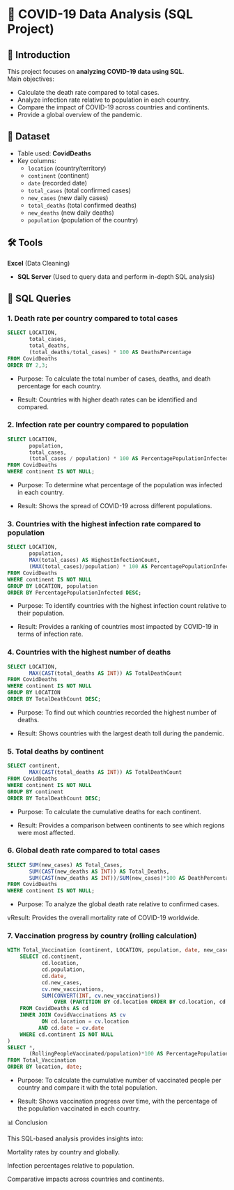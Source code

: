 # 🦠 COVID-19 Data Analysis (SQL Project)

## 📌 Introduction  
This project focuses on **analyzing COVID-19 data using SQL**.  
Main objectives:  
- Calculate the death rate compared to total cases.  
- Analyze infection rate relative to population in each country.  
- Compare the impact of COVID-19 across countries and continents.  
- Provide a global overview of the pandemic.  

## 📂 Dataset  
- Table used: **CovidDeaths**  
- Key columns:  
  - `location` (country/territory)  
  - `continent` (continent)  
  - `date` (recorded date)  
  - `total_cases` (total confirmed cases)  
  - `new_cases` (new daily cases)  
  - `total_deaths` (total confirmed deaths)  
  - `new_deaths` (new daily deaths)  
  - `population` (population of the country)  

## 🛠️ Tools  
**Excel** (Data Cleaning)

- **SQL Server** (Used to query data and perform in-depth SQL analysis)  

## 🚀 SQL Queries  

### 1. Death rate per country compared to total cases  
```sql
SELECT LOCATION,
       total_cases,
       total_deaths,
       (total_deaths/total_cases) * 100 AS DeathsPercentage
FROM CovidDeaths
ORDER BY 2,3;
```
- Purpose: To calculate the total number of cases, deaths, and death percentage for each country.

- Result: Countries with higher death rates can be identified and compared.


### 2. Infection rate per country compared to population
```sql
SELECT LOCATION,
       population,
       total_cases,
       (total_cases / population) * 100 AS PercentagePopulationInfected
FROM CovidDeaths
WHERE continent IS NOT NULL;
```

- Purpose: To determine what percentage of the population was infected in each country.

- Result: Shows the spread of COVID-19 across different populations.

### 3. Countries with the highest infection rate compared to population
```sql
SELECT LOCATION,
       population,
       MAX(total_cases) AS HighestInfectionCount,
       (MAX(total_cases)/population) * 100 AS PercentagePopulationInfected
FROM CovidDeaths
WHERE continent IS NOT NULL
GROUP BY LOCATION, population
ORDER BY PercentagePopulationInfected DESC;
```

- Purpose: To identify countries with the highest infection count relative to their population.

- Result: Provides a ranking of countries most impacted by COVID-19 in terms of infection rate.

### 4. Countries with the highest number of deaths
```sql
SELECT LOCATION,
       MAX(CAST(total_deaths AS INT)) AS TotalDeathCount
FROM CovidDeaths
WHERE continent IS NOT NULL
GROUP BY LOCATION
ORDER BY TotalDeathCount DESC;
```

- Purpose: To find out which countries recorded the highest number of deaths.

- Result: Shows countries with the largest death toll during the pandemic.

### 5. Total deaths by continent
```sql
SELECT continent,
       MAX(CAST(total_deaths AS INT)) AS TotalDeathCount
FROM CovidDeaths
WHERE continent IS NOT NULL
GROUP BY continent
ORDER BY TotalDeathCount DESC;
```

- Purpose: To calculate the cumulative deaths for each continent.

- Result: Provides a comparison between continents to see which regions were most affected.

### 6. Global death rate compared to total cases
```sql
SELECT SUM(new_cases) AS Total_Cases,
       SUM(CAST(new_deaths AS INT)) AS Total_Deaths,
       SUM(CAST(new_deaths AS INT))/SUM(new_cases)*100 AS DeathPercentage
FROM CovidDeaths
WHERE continent IS NOT NULL;
```

- Purpose: To analyze the global death rate relative to confirmed cases.

vResult: Provides the overall mortality rate of COVID-19 worldwide.

### 7. Vaccination progress by country (rolling calculation)  
```sql
WITH Total_Vaccination (continent, LOCATION, population, date, new_cases, new_vaccinations, RollingPeopleVaccinated) AS (
    SELECT cd.continent,
           cd.location,
           cd.population,
           cd.date,
           cd.new_cases,
           cv.new_vaccinations,
           SUM(CONVERT(INT, cv.new_vaccinations)) 
               OVER (PARTITION BY cd.location ORDER BY cd.location, cd.date) AS RollingPeopleVaccinated
    FROM CovidDeaths AS cd
    INNER JOIN CovidVaccinations AS cv 
           ON cd.location = cv.location
          AND cd.date = cv.date
    WHERE cd.continent IS NOT NULL 
)
SELECT *,
       (RollingPeopleVaccinated/population)*100 AS PercentagePopulationVacinated
FROM Total_Vaccination
ORDER BY location, date;
```

- Purpose: To calculate the cumulative number of vaccinated people per country and compare it with the total population.

- Result: Shows vaccination progress over time, with the percentage of the population vaccinated in each country.

📊 Conclusion

This SQL-based analysis provides insights into:

Mortality rates by country and globally.

Infection percentages relative to population.

Comparative impacts across countries and continents.

